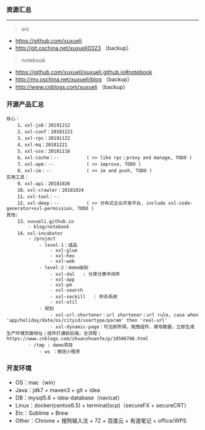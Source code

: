 ### 资源汇总

---
> src
- https://github.com/xuxueli
- http://git.oschina.net/xuxueli0323 （backup）

> notebook
- https://github.com/xuxueli/xuxueli.github.io#notebook
- http://my.oschina.net/xuxueli/blog （backup）
- http://www.cnblogs.com/xuxueli （backup）


### 开源产品汇总

    核心：
        1、xxl-job：20191212
        2、xxl-conf：20181221
        3、xxl-rpc：20191122
        4、xxl-mq：20181221
        5、xxl-sso：20181116
        6、xxl-cache：--          ( >> like rpc；proxy and manage, TODO )
        7、xxl-apm：--            ( >> improve, TODO )
        8、xxl-im：--             ( >> im and push, TODO )
    实用工具：
        9、xxl-api：20181026
        10、xxl-crawler：20181024
        11、xxl-tool：--          
        12、xxl-deep：--          ( >> 分布式企业开发平台, include xxl-code-generator+xxl-permission, TODO )
    其他:
        13、xuxueli.github.io
            - blog/notebook
        14、xxl-incubator
            - /project
                - level-1：成品
                    - xxl-glue
                    - xxl-hex
                    - xxl-web
                - level-2：demo级别
                    - xxl-dal   : 分库分表中间件
                    - xxl-app
                    - xxl-pm
                    - xxl-search
                    - xxl-seckill   : 秒杀系统
                    - xxl-util
                - 规划
                    - xxl-url-shortener：url shortener；url rule, case when 'app/holiday/date/os/cityid/usertype/param' then 'real-url'
                    - xxl-dynamic-page：可见即所得，拖拽组件、填写数据，立即生成生产环境页面地址；组件打通前后端，全流程；https://www.cnblogs.com/zhuanzhuanfe/p/10500786.html
            - /tmp : demo项目
                - ws ：微信小程序
        
       
### 开发环境

- OS：mac（win）
- Java：jdk7 + maven3 + git + idea
- DB：mysql5.6 + idea-database（navicat） 
- Linux：docker(centos6.5) + terminal(scp)（secureFX + secureCRT）  
- Etc：Sublime + Brew
- Other：Chrome + 搜狗输入法 + 7Z + 百度云 + 有道笔记 + office/WPS
